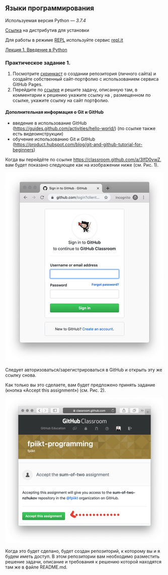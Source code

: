 ## Языки программирования

Используемая версия Python — *3.7.4*

[Ссылка](https://www.python.org/downloads) на дистрибутив для установки

Для работы в режиме [REPL](https://ru.wikipedia.org/wiki/REPL) используйте сервис [repl.it](https://repl.it)

[Лекция 1. Введение в Python](https://docs.google.com/presentation/d/1zWrdl6aaU0GrOmXKBeRhi5uXw31c9P-R_dpdloj3Tqo/edit?usp=sharing)

### Практическое задание 1.

1. Посмотрите [скринкаст](https://youtu.be/53f5vkI_gnM) о создании репозитория (личного сайта) и создайте собственный сайт-портфолио с использованием сервиса GitHub Pages.
2. Перейдите по [ссылке](https://classroom.github.com/a/3IfD0vwZ) и решите задачу, описанную там, в комментарии к решению укажите ссылку на , размещенном по ссылке, укажите ссылку на сайт портфолио.

#### Дополнительная информация о Git и GitHub

- введение в использование GitHub (https://guides.github.com/activities/hello-world/) (по ссылке также есть видеоинструкции)
- обучение использованию Git и GitHub (https://product.hubspot.com/blog/git-and-github-tutorial-for-beginners)

Когда вы перейдёте по ссылке https://classroom.github.com/a/3IfD0vwZ, вам будет показано следующее как на изображении ниже (см. Рис. 1). 

![Рисунок 1](2019-10-08-15.45.35.jpg)

Следует авторизоваться/зарегистрироваться в GitHub и открыть эту же ссылку снова. 

Как только вы это сделаете, вам будет предложено принять задание (кнопка «Accept this assignment») (см. Рис. 2). 

![Рисунок 2](2019-10-08_16-06-16.png)

Когда это будет сделано, будет создан репозиторий, к которому вы и я будем иметь доступ. 
В этом репозитории вам необходимо разместить решение задачи, описание и требования к решению которой находятся там же в файле README.md.

